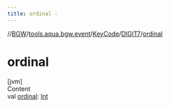 ```yaml
---
title: ordinal -
---
```

//[BGW](../../../../index.md)/[tools.aqua.bgw.event](../../index.md)/[KeyCode](../index.md)/[DIGIT7](index.md)/[ordinal](ordinal.md)



# ordinal  
[jvm]  
Content  
val [ordinal](ordinal.md): [Int](https://kotlinlang.org/api/latest/jvm/stdlib/kotlin/-int/index.html)  



